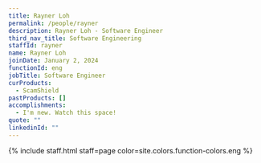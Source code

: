 ```yaml
---
title: Rayner Loh
permalink: /people/rayner
description: Rayner Loh - Software Engineer
third_nav_title: Software Engineering
staffId: rayner
name: Rayner Loh
joinDate: January 2, 2024
functionId: eng
jobTitle: Software Engineer
curProducts:
  - ScamShield
pastProducts: []
accomplishments:
  - I'm new. Watch this space!
quote: ""
linkedinId: ""
---
```


{% include staff.html staff=page color=site.colors.function-colors.eng %}
